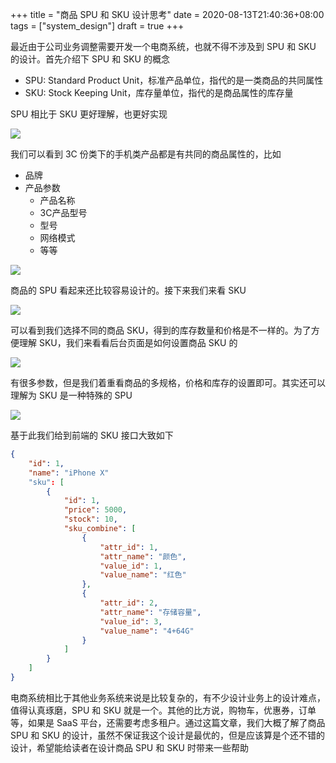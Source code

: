 +++
title = "商品 SPU 和 SKU 设计思考"
date = 2020-08-13T21:40:36+08:00
tags = ["system_design"]
draft = true
+++

最近由于公司业务调整需要开发一个电商系统，也就不得不涉及到 SPU 和 SKU 的设计。首先介绍下 SPU 和 SKU 的概念

- SPU: Standard Product Unit，标准产品单位，指代的是一类商品的共同属性
- SKU: Stock Keeping Unit，库存量单位，指代的是商品属性的库存量

<!--more-->

SPU 相比于 SKU 更好理解，也更好实现

![](/blog/774919BB-CF63-4B45-AA92-3BA6A8C83BD0.png)

我们可以看到 3C 份类下的手机类产品都是有共同的商品属性的，比如

- 品牌
- 产品参数
  - 产品名称
  - 3C产品型号
  - 型号
  - 网络模式
  - 等等

![](/blog/E13E3CCE-EFD5-42F4-8214-60179BCA24C7.png)

商品的 SPU 看起来还比较容易设计的。接下来我们来看 SKU

![](/blog/A2578FC5-E7CD-42B0-A750-961F2C344977.png)

可以看到我们选择不同的商品 SKU，得到的库存数量和价格是不一样的。为了方便理解 SKU，我们来看看后台页面是如何设置商品 SKU 的

![](/blog/770652EE-0C2E-43E4-8873-CA9193507E28.png)

有很多参数，但是我们着重看商品的多规格，价格和库存的设置即可。其实还可以理解为 SKU 是一种特殊的 SPU

![](/blog/B71CD667-6007-457C-8EE2-FF146FF3D96B.png)

基于此我们给到前端的 SKU 接口大致如下

```json
{
    "id": 1,
    "name": "iPhone X"
    "sku": [
        {
            "id": 1,
            "price": 5000,
            "stock": 10,
            "sku_combine": [
                {
                    "attr_id": 1,
                    "attr_name": "颜色",
                    "value_id": 1,
                    "value_name": "红色"
                },
                {
                    "attr_id": 2,
                    "attr_name": "存储容量",
                    "value_id": 3,
                    "value_name": "4+64G"
                }
            ]
        }
    ]
}
```

电商系统相比于其他业务系统来说是比较复杂的，有不少设计业务上的设计难点，值得认真琢磨，SPU 和 SKU 就是一个。其他的比方说，购物车，优惠券，订单等，如果是 SaaS 平台，还需要考虑多租户。通过这篇文章，我们大概了解了商品 SPU 和 SKU 的设计，虽然不保证我这个设计是最优的，但是应该算是个还不错的设计，希望能给读者在设计商品 SPU 和 SKU 时带来一些帮助
